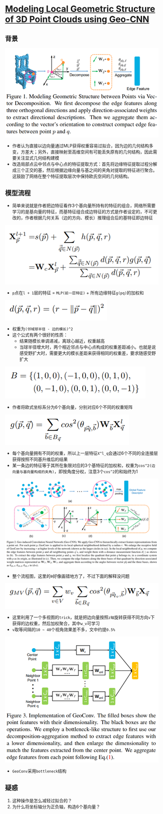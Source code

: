 # [Modeling Local Geometric Structure of 3D Point Clouds using Geo-CNN](https://arxiv.org/abs/1811.07782)

## 背景
![](geocnn1.png)
- 作者认为直接以边向量通过MLP获得权重容易过拟合，因为边的几何结构多变，方差大；另外，直接映射至高维空间有可能丢失原有的几何结构，因此需要关注显式几何结构建模
- 改造局部点云中邻点与中心点的特征提取方式：首先将边缘特征提取过程分解成三个正交的基，然后根据边缘向量与基之间的夹角对提取的特征进行聚合。这鼓励了网络在整个特征提取层次中保持欧氏空间的几何结构。
## 模型流程
- 简单来说就是作者把边特征看作3个基向量所持有的特征的组合，网络所需要学习的是基向量的特征，而基特征组合成边特征的方式是作者设定的，不可更改的，作者根据几何关系（边的方向、模长）推理组合后的基特征即边特征

![](geocnn2.png)
- `p`点在`l + 1`层的特征 = `MLP(前一层特征)` + 所有边缘特征`g(pq)`的加权和

![](geocnn3.png)
- 权重为`(邻域球半径 - 边的模长)^2`
- 这个公式有两个很好的性质：
  - 结果随模长单调递减，离球心越近，权重越高
  - 当球半径增大时，两个相近邻点与中心点构成的权重差距减小。也就是说感受野扩大时，需要更大的模长差距来获得相同的权重差，要求随感受野扩大

![](geocnn4.png)
- 作者将欧式坐标系分为6个基向量，分别对应6个不同的权重矩阵

![](geocnn5.png)
- 每个基向量拥有不同的权重，所以上一层特征`X^l_q`会通过6个不同的全连接层获得按照不同基升维后的结果
- 某一条边的特征等于其所在象限对应的3个基特征的加权和，权重为`cos^2(边向量与基向量构成的夹角)`，即按角度分权，注意3个`cos^2`的和始终为1

![](geocnn6.png)
- 整个流程图，这里的`θ`好像画错地方了，不过下面的解释没问题

![](geocnn7.png)
- 这里利用了一个多视图的`trick`，就是把边向量按照`z轴`旋转获得不同方向`v`下获得的边权重，然后加权聚合，其中`w_v`可学习
- `v`取等间隔的`10 ~ 40`个视角效果差不多，文中约提`0.5%`

![](geocnn8.png)
- `GeoConv`采用`bottleneck`结构
## 疑惑
1. 这种操作是怎么减轻过拟合的？
2. 为什么将坐标轴分为正负轴，构造6个基向量？
